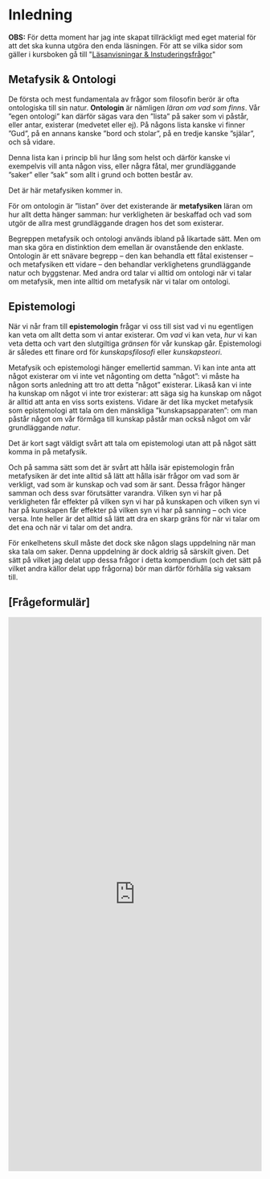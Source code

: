 # Inledning
<!--Här beskriver jag vad kapitlet ska handla om, detta är en note -->

**OBS:** För detta moment har jag inte skapat tillräckligt med eget material för att det ska kunna utgöra den enda läsningen. För att se vilka sidor som gäller i kursboken gå till "[Läsanvisningar & Instuderingsfrågor](instuderingsfragor_verklighet_kunskap.md)"

## Metafysik & Ontologi

De första och mest fundamentala av frågor som filosofin berör är ofta ontologiska till sin natur. **Ontologin** är nämligen *läran om vad som finns*.  Vår ”egen ontologi” kan därför sägas vara den ”lista” på saker som vi påstår, eller antar, existerar (medvetet eller ej). På någons lista kanske vi finner ”Gud”, på en annans kanske ”bord och stolar”, på en tredje kanske ”själar”, och så vidare. 

Denna lista kan i princip bli hur lång som helst och därför kanske vi exempelvis vill anta någon viss, eller några fåtal, mer grundläggande ”saker” eller ”sak” som allt i grund och botten består av. 

Det är här metafysiken kommer in. 

För om ontologin är ”listan” över det existerande är **metafysiken** läran om hur allt detta hänger samman: hur verkligheten är beskaffad och vad som utgör de allra mest grundläggande dragen hos det som existerar. 

Begreppen metafysik och ontologi används ibland på likartade sätt. Men om man ska göra en distinktion dem emellan är ovanstående den enklaste. Ontologin är ett snävare begrepp – den kan behandla ett fåtal existenser – och metafysiken ett vidare – den behandlar verklighetens grundläggande natur och byggstenar. Med andra ord talar vi alltid om ontologi när vi talar om metafysik, men inte alltid om metafysik när vi talar om ontologi. 

<!--%% Hur sakerna (ontologin) hänger samman -->

## Epistemologi

När vi når fram till **epistemologin** frågar vi oss till sist vad vi nu egentligen kan veta om allt detta som vi antar existerar. Om *vad* vi kan veta, *hur* vi kan veta detta och vart den slutgiltiga *gränsen* för vår kunskap går. Epistemologi är således ett finare ord för *kunskapsfilosofi* eller *kunskapsteori*. 

Metafysik och epistemologi hänger emellertid samman. Vi kan inte anta att något existerar om vi inte vet någonting om detta ”något”: vi måste ha någon sorts anledning att tro att detta ”något” existerar. Likaså kan vi inte ha kunskap om något vi inte tror existerar: att säga sig ha kunskap om något är alltid att anta en viss sorts existens. Vidare är det lika mycket metafysik som epistemologi att tala om den mänskliga ”kunskapsapparaten”: om man påstår något om vår förmåga till kunskap påstår man också något om vår grundläggande *natur*. 

Det är kort sagt väldigt svårt att tala om epistemologi utan att på något sätt komma in på metafysik. 

Och på samma sätt som det är svårt att hålla isär epistemologin från metafysiken är det inte alltid så lätt att hålla isär frågor om vad som är verkligt, vad som är kunskap och vad som är sant. Dessa frågor hänger samman och dess svar förutsätter varandra. Vilken syn vi har på verkligheten får effekter på vilken syn vi har på kunskapen och vilken syn vi har på kunskapen får effekter på vilken syn vi har på sanning – och vice versa. Inte heller är det alltid så lätt att dra en skarp gräns för när vi talar om det ena och när vi talar om det andra. 

För enkelhetens skull måste det dock ske någon slags uppdelning när man ska tala om saker. Denna uppdelning är dock aldrig så särskilt given. Det sätt på vilket jag delat upp dessa frågor i detta kompendium (och det sätt på vilket andra källor delat upp frågorna) bör man därför förhålla sig vaksam till. 


<!--För att se den ”större bilden” har ni den ”stora kartan” till hjälp. -->

## [Frågeformulär]

<iframe src="https://docs.google.com/forms/d/1UpE41WgyDEOnkkoPT28WYlCiFn8Ssd6Q0X2LphI4DIU/viewform?embedded=true" width="100%" height="1100" frameborder="0" marginheight="0" marginwidth="0">Läser in...</iframe>

